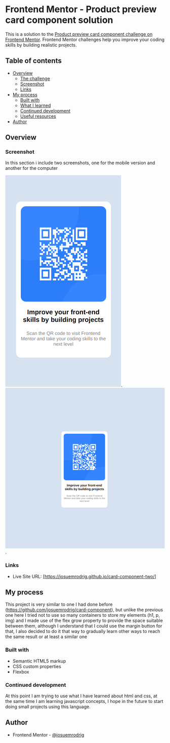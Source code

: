 # Frontend Mentor - Product preview card component solution

This is a solution to the [Product preview card component challenge on Frontend Mentor](https://www.frontendmentor.io/challenges/qr-code-component-iux_sIO_H). Frontend Mentor challenges help you improve your coding skills by building realistic projects.

## Table of contents

-   [Overview](#overview)
    -   [The challenge](#the-challenge)
    -   [Screenshot](#screenshot)
    -   [Links](#links)
-   [My process](#my-process)
    -   [Built with](#built-with)
    -   [What I learned](#what-i-learned)
    -   [Continued development](#continued-development)
    -   [Useful resources](#useful-resources)
-   [Author](#author)


## Overview


### Screenshot

 In this section i include two screenshots, one for the mobile version and another for the computer



![](./Screenshot-mobile.png). ![](./Screenshot-desktop.png).

### Links

-   Live Site URL: [https://josuemrodrig.github.io/card-component-two/]

## My process

This project is very similar to one I had done before (https://github.com/josuemrodrig/card-component), but unlike the previous one here I tried not to use so many containers to store my elements (h1, p, img) and I made use of the flex grow property to provide the space suitable between them, although I understand that I could use the margin button for that, I also decided to do it that way to gradually learn other ways to reach the same result or at least a similar one


### Built with

-   Semantic HTML5 markup
-   CSS custom properties
-   Flexbox


### Continued development

At this point I am trying to use what I have learned about html and css, at the same time I am learning javascript concepts, I hope in the future to start doing small projects using this language.


## Author

-   Frontend Mentor - [@josuemrodrig](https://www.frontendmentor.io/profile/josuemrodrig)
